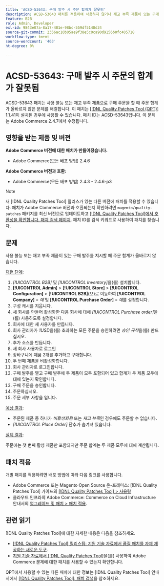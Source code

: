 ```yaml
---
title: 'ACSD-53643: 구매 발주 시 주문 합계가 잘못됨'
description: ACSD-53643 패치를 적용하여 사용하지 않거나 재고 부족 제품이 있는 구매 발주를 수행할 때 주문 합계가 잘못된 Adobe Commerce 문제를 해결합니다.
feature: B2B
role: Admin, Developer
exl-id: 9843e07a-8a17-401e-98bc-559df5148d34
source-git-commit: 2356ac10b05ae9f38e5c0ca90d9156b0fc405718
workflow-type: tm+mt
source-wordcount: '463'
ht-degree: 0%

---
```


# ACSD-53643: 구매 발주 시 주문의 합계가 잘못됨

ACSD-53643 패치는 사용 불능 또는 재고 부족 제품으로 구매 주문을 할 때 주문 합계가 올바르지 않은 문제를 해결합니다. 이 패치는 [[!DNL Quality Patches Tool (QPT)]](/help/announcements/adobe-commerce-announcements/magento-quality-patches-released-new-tool-to-self-serve-quality-patches.md) 1.1.41이 설치된 경우에 사용할 수 있습니다. 패치 ID는 ACSD-53643입니다. 이 문제는 Adobe Commerce 2.4.7에서 수정됩니다.

## 영향을 받는 제품 및 버전

**Adobe Commerce 버전에 대한 패치가 만들어졌습니다.**

* Adobe Commerce(모든 배포 방법) 2.4.6

**Adobe Commerce 버전과 호환:**

* Adobe Commerce(모든 배포 방법) 2.4.3 - 2.4.6-p3

>[!NOTE]
>
>새 [!DNL Quality Patches Tool] 릴리스가 있는 다른 버전에 패치를 적용할 수 있습니다. 패치가 Adobe Commerce 버전과 호환되는지 확인하려면 `magento/quality-patches` 패키지를 최신 버전으로 업데이트하고 [[!DNL Quality Patches Tool]에서 호환성을 확인합니다. 패치 검색 페이지](https://experienceleague.adobe.com/tools/commerce-quality-patches/index.html). 패치 ID를 검색 키워드로 사용하여 패치를 찾습니다.

## 문제

사용 불능 또는 재고 부족 제품이 있는 구매 발주를 지시할 때 주문 합계가 올바르지 않습니다.

<u>재현 단계</u>:

1. *[!UICONTROL B2B]* 및 *[!UICONTROL Inventory]*&#x200B;을(를) 설치합니다.
1. **[!UICONTROL Admin]** > **[!UICONTROL Store]** > **[!UICONTROL Configuration]** > **[!UICONTROL B2B]**(으)로 이동하여 **[!UICONTROL Company]** = *예* 및 **[!UICONTROL Purchase Order]** = *예*&#x200B;를 설정합니다.
1. 구성 캐시를 지웁니다.
1. 새 회사를 만들어 활성화한 다음 회사에 대해 *[!UICONTROL Purchase order]*&#x200B;을(를) 사용하도록 설정합니다.
1. 회사에 대한 새 사용자를 만듭니다.
1. 회사 관리자가 *1USD*&#x200B;을(를) 초과하는 모든 주문을 승인하려면 *승인 규칙*&#x200B;을(를) 만드십시오.
1. 추가 소스를 만듭니다.
1. 새 회사 사용자로 로그인
1. 장바구니에 제품 2개를 추가하고 구매합니다.
1. 두 번째 제품을 비활성화합니다.
1. 회사 관리자로 로그인합니다.
1. 구매 발주를 열고 구매 발주에 두 제품이 모두 포함되어 있고 합계가 두 제품 모두에 대해 있는지 확인합니다.
1. 구매 주문을 승인합니다.
1. 주문하십시오.
1. 주문 세부 사항을 엽니다.

<u>예상 결과</u>:

* 주문된 제품 중 하나가 *비활성화됨* 또는 *재고 부족*&#x200B;인 경우에도 주문할 수 없습니다.
* *[!UICONTROL Place Order]* 단추가 숨겨져 있습니다.

<u>실제 결과</u>:

주문에는 첫 번째 활성 제품만 포함되지만 주문 합계는 두 제품 모두에 대해 계산됩니다.

## 패치 적용

개별 패치를 적용하려면 배포 방법에 따라 다음 링크를 사용합니다.

* Adobe Commerce 또는 Magento Open Source 온-프레미스: [!DNL Quality Patches Tool] 가이드의 [[!DNL Quality Patches Tool] > 사용량](https://experienceleague.adobe.com/docs/commerce-operations/tools/quality-patches-tool/usage.html)
* 클라우드 인프라의 Adobe Commerce: Commerce on Cloud Infrastructure 안내서의 [업그레이드 및 패치 > 패치 적용](https://experienceleague.adobe.com/docs/commerce-cloud-service/user-guide/develop/upgrade/apply-patches.html).

## 관련 읽기

[!DNL Quality Patches Tool]에 대한 자세한 내용은 다음을 참조하세요.

* [[!DNL Quality Patches Tool] 릴리스됨: 지원 기술 자료에서 품질 패치를 자체 제공하는 새로운 도구](/help/announcements/adobe-commerce-announcements/magento-quality-patches-released-new-tool-to-self-serve-quality-patches.md).
* [지원 기술 자료에서  [!DNL Quality Patches Tool]](/help/support-tools/patches-available-in-qpt-tool/check-patch-for-magento-issue-with-magento-quality-patches.md)을(를) 사용하여 Adobe Commerce 문제에 대한 패치를 사용할 수 있는지 확인합니다.

QPT에서 사용할 수 있는 다른 패치에 대한 정보는 [!DNL Quality Patches Tool] 안내서에서 [[!DNL Quality Patches Tool]: 패치 검색](https://experienceleague.adobe.com/tools/commerce-quality-patches/index.html)을 참조하세요.
